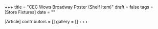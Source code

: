 +++
title = "CEC Wows Broadway Poster (Shelf Item)"
draft = false
tags = [Store Fixtures]
date = ""

[Article]
contributors = []
gallery = []
+++